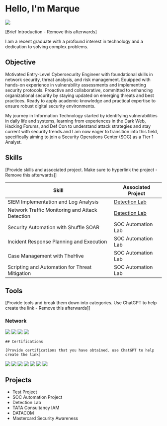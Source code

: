 # Hello, I'm Marque 
<a href="https://linkedin.com/in/marque-walker"><img src="https://img.shields.io/badge/-LinkedIn-0072b1?&style=for-the-badge&logo=linkedin&logoColor=white" /></a>

[Brief Introduction - Remove this afterwards]

I am a recent graduate with a profound interest in technology and a dedication to solving complex problems.

## Objective
Motivated Entry-Level Cybersecurity Engineer with foundational skills in network security, threat analysis, and risk management.
Equipped with hands-on experience in vulnerability assessments and implementing security protocols. Proactive and collaborative,
committed to enhancing organizational security by staying updated on emerging threats and best practices. Ready to apply academic
knowledge and practical expertise to ensure robust digital security environments.

My journey in Information Technology started by identifying vulnerabilities in daily life and systems, learning from experiences in the Dark Web, Hacking Forums, and Def Con to understand attack strategies and stay current with security trends.and I am now eager to transition into this field, specifically aiming to join a Security Operations Center (SOC) as a Tier 1 Analyst.

## Skills
[Provide skills and associated project. Make sure to hyperlink the project - Remove this afterwards]]

| Skill                                         | Associated Project         |
|-----------------------------------------------|----------------------------|
| SIEM Implementation and Log Analysis          | <a href="https://google.com">Detection Lab</a>|
| Network Traffic Monitoring and Attack Detection | <a href="https://google.com">Detection Lab</a>|
| Security Automation with Shuffle SOAR         | SOC Automation Lab|
| Incident Response Planning and Execution      | SOC Automation Lab|
| Case Management with TheHive                  | SOC Automation Lab|
| Scripting and Automation for Threat Mitigation | SOC Automation Lab|

## Tools
[Provide tools and break them down into categories. Use ChatGPT to help create the link - Remove this afterwards]]

### Network
<div>
    <img src="https://img.shields.io/badge/-Wireshark-1679A7?&style=for-the-badge&logo=Wireshark&logoColor=white" />
    <img src="https://img.shields.io/badge/-Suricata-EF3B2D?&style=for-the-badge&logo=Suricata&logoColor=white" />
    <img src="https://img.shields.io/badge/-Zeek-777BB4?&style=for-the-badge&logo=Zeek&logoColor=white" />
    <img src="https://img.shields.io/badge/-NIST%20Framework-003366?style=for-the-badge&logo=NIST&logoColor=white" />



    ## Certifications

    [Provide certifications that you have obtained. use ChatGPT to help create the link]
</div>
<img src="https://img.shields.io/badge/-CompTIA%20Security%2B-FF0000?style=for-the-badge&logo=CompTIA&logoColor=white" />
<img src="https://img.shields.io/badge/-Google%20Professional%20Cybersecurity-4285F4?style=for-the-badge&logo=Google&logoColor=white" />
<img src="https://img.shields.io/badge/-CompTIA%20CySA+-FF0000?style=for-the-badge&logo=CompTIA&logoColor=white" />
<img src="https://img.shields.io/badge/-IBM%20Cybersecurity%20Analyst-006699?style=for-the-badge&logo=IBM&logoColor=white" />
<img src="https://img.shields.io/badge/-Amazon%20Architecting%20Solution-FF9900?style=for-the-badge&logo=Amazon&logoColor=white" />
<img src="https://img.shields.io/badge/-Infosec%20Cyber%20Incident%20Response-660099?style=for-the-badge&logo=InfoSec&logoColor=white" />
<img src="https://img.shields.io/badge/-NIST%20Framework-003366?style=for-the-badge&logo=NIST&logoColor=white" />

## Projects
- Test Project
- SOC Automation Project
- Detection Lab
- TATA Consultancy IAM
- DATACOM
- Mastercard Security Awareness
